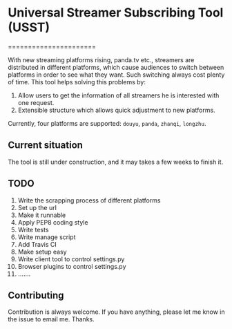 # Universal Streamer Subscribing Tool (USST)
======================

With new streaming platforms rising, panda.tv etc., streamers are distributed in different platforms, which cause audiences to switch between platforms in order to see what they want.
Such switching always cost plenty of time. This tool helps solving this problems by:

1. Allow users to get the information of all streamers he is interested with one request.
2. Extensible structure which allows quick adjustment to new platforms.

Currently, four platforms are supported: `douyu`, `panda`, `zhanqi`, `longzhu`.

## Current situation

The tool is still under construction, and it may takes a few weeks to finish it.

## TODO

1. Write the scrapping process of different platforms
2. Set up the url
3. Make it runnable
4. Apply PEP8 coding style
5. Write tests
6. Write manage script
7. Add Travis CI
8. Make setup easy
9. Write client tool to control settings.py
10. Browser plugins to control settings.py
11. .......

## Contributing

Contribution is always welcome. If you have anything, please let me know in the issue to email me. Thanks.

